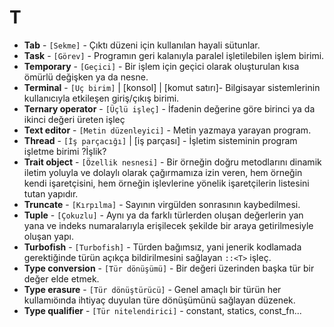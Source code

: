 # **T**

* **Tab** - `[Sekme]` - Çıktı düzeni için kullanılan hayali sütunlar.
* **Task** - `[Görev]` - Programın geri kalanıyla paralel işletilebilen işlem birimi.
* **Temporary** - `[Geçici]` - Bir işlem için geçici olarak oluşturulan kısa ömürlü değişken ya da nesne.
* **Terminal** - `[Uç birim]` | [konsol] | [komut satırı]- Bilgisayar sistemlerinin kullanıcıyla etkileşen giriş/çıkış birimi.
* **Ternary operator** - `[Üçlü işleç]` - İfadenin değerine göre birinci ya da ikinci değeri üreten işleç
* **Text editor** - `[Metin düzenleyici]` - Metin yazmaya yarayan program.
* **Thread** - `[İş parçacığı]` | [iş parçası] - İşletim sisteminin program işletme birimi ?İşlik?
* **Trait object** - `[Özellik nesnesi]` - Bir örneğin doğru metodlarını dinamik iletim yoluyla ve dolaylı olarak çağırmamıza izin veren, hem örneğin kendi         işaretçisini, hem örneğin işlevlerine yönelik işaretçilerin listesini tutan yapıdır.
* **Truncate** - `[Kırpılma]` - Sayının virgülden sonrasının kaybedilmesi.
* **Tuple** - `[Çokuzlu]` - Aynı ya da farklı türlerden oluşan değerlerin yan yana ve indeks numaralarıyla erişilecek şekilde bir araya getirilmesiyle oluşan yapı.
* **Turbofish** - `[Turbofish]` - Türden bağımsız, yani jenerik kodlamada gerektiğinde türün açıkça bildirilmesini sağlayan `::<T>` işleç.
* **Type conversion** - `[Tür dönüşümü]` - Bir değeri üzerinden başka tür bir değer elde etmek.
* **Type erasure** - `[Tür dönüştürücü]` - Genel amaçlı bir türün her kullamıöında ihtiyaç duyulan türe dönüşümünü sağlayan düzenek.
* **Type qualifier** - `[Tür nitelendirici]` - constant, statics, const_fn... 
